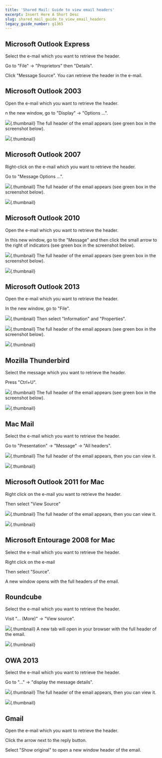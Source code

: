 ```yaml
---
title: 'Shared Mail: Guide to view email headers'
excerpt: Insert Here A Short Desc
slug: shared_mail_guide_to_view_email_headers
legacy_guide_number: g1365
---
```



## Microsoft Outlook Express
Select the e-mail which you want to retrieve the header.

Go to "File" -> "Proprietors" then "Details".

Click "Message Source". You can retrieve the header in the e-mail.


## Microsoft Outlook 2003
Open the e-mail which you want to retrieve the header.

n the new window, go to "Display" -> "Options ...".

![](images/img_1587.jpg){.thumbnail}
The full header of the email appears (see green box in the screenshot below).

![](images/img_1588.jpg){.thumbnail}


## Microsoft Outlook 2007
Right-click on the e-mail which you want to retrieve the header.

Go to "Message Options ...".

![](images/img_1590.jpg){.thumbnail}
The full header of the email appears (see green box in the screenshot below).

![](images/img_1592.jpg){.thumbnail}


## Microsoft Outlook 2010
Open the e-mail which you want to retrieve the header.

In this new window, go to the "Message" and then click the small arrow to the right of indicators (see green box in the screenshot below).

![](images/img_1593.jpg){.thumbnail}
The full header of the email appears (see green box in the screenshot below).

![](images/img_1594.jpg){.thumbnail}


## Microsoft Outlook 2013
Open the e-mail which you want to retrieve the header.

In the new window, go to "File".

![](images/img_1595.jpg){.thumbnail}
Then select "Information" and "Properties".

![](images/img_1596.jpg){.thumbnail}
The full header of the email appears (see green box in the screenshot below).

![](images/img_1597.jpg){.thumbnail}


## Mozilla Thunderbird
Select the message which you want to retrieve the header.

Press "Ctrl+U".

![](images/img_1598.jpg){.thumbnail}
The full header of the email appears (see green box in the screenshot below).

![](images/img_1599.jpg){.thumbnail}


## Mac Mail
Select the e-mail which you want to retrieve the header.

Go to "Presentation" -> "Message" -> "All headers".

![](images/img_1569.jpg){.thumbnail}
The full header of the email appears, then you can view it.

![](images/img_1570.jpg){.thumbnail}


## Microsoft Outlook 2011 for Mac
Right click on the e-mail you want to retrieve the header.

Then select  "View Source"

![](images/img_1565.jpg){.thumbnail}
The full header of the email appears, then you can view it.

![](images/img_1566.jpg){.thumbnail}


## Microsoft Entourage 2008 for Mac
Select the e-mail which you want to retrieve the header.

Right click on the e-mail

Then select "Source".

A new window opens with the full headers of the email.


## Roundcube
Select the e-mail which you want to retrieve the header.

Visit "... (More)" -> "View source".

![](images/img_1600.jpg){.thumbnail}
A new tab will open in your browser with the full header of the email.

![](images/img_1601.jpg){.thumbnail}


## OWA 2013
Select the e-mail which you want to retrieve the header.

Go to "..." -> "display the message details".

![](images/img_1572.jpg){.thumbnail}
The full header of the email appears, then you can view it.

![](images/img_1573.jpg){.thumbnail}


## Gmail
Open the e-mail which you want to retrieve the header.

Click the arrow next to the reply button.

Select "Show original" to open a new window header of the email.

